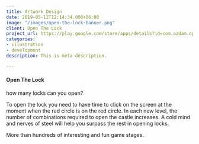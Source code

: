 ```yaml
---
title: Artwork Design
date: 2019-05-12T12:14:34.000+06:00
image: "/images/open-the-lock-banner.png"
client: Open The Lock
project_url: https://play.google.com/store/apps/details?id=com.azdam.openthelock
categories:
- illustration
- development
description: This is meta description.

---
```

#### Open The Lock

how many locks can you open?  
  
To open the lock you need to have time to click on the screen at the moment when the red circle is on the red circle. In each new level, the number of combinations required to open the castle increases. A cold mind and nerves of steel will help you surpass the rest in opening locks.  
  
More than hundreds of interesting and fun game stages.